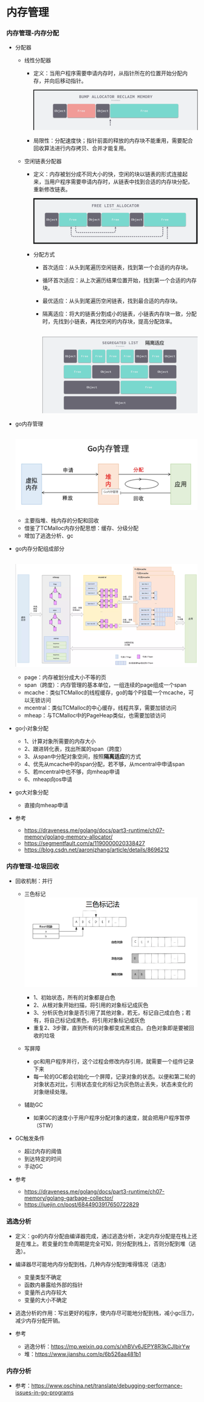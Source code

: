 # 内存管理

### 内存管理-内存分配

- 分配器

  - 线性分配器

    - 定义：当用户程序需要申请内存时，从指针所在的位置开始分配内存，并向后移动指针。

      ![线性分配器](https://raw.githubusercontent.com/li-zeyuan/access/master/img/20210130115653.png)

    - 局限性：分配速度快；指针前面的释放的内存块不能重用，需要配合回收算法进行内存拷贝、合并才能复用。

  - 空闲链表分配器

    - 定义：内存被划分成不同大小的快，空闲的块以链表的形式连接起来，当用户程序需要申请内存时，从链表中找到合适的内存块分配，重新修改链表。

      ![空闲链表分配器](https://raw.githubusercontent.com/li-zeyuan/access/master/img/20210130120221.png)

    - 分配方式

      - 首次适应：从头到尾遍历空闲链表，找到第一个合适的内存块。

      - 循环首次适应：从上次遍历结果位置开始，找到第一个合适的内存块。

      - 最优适应：从头到尾遍历空闲链表，找到最合适的内存块。

      - 隔离适应：将大的链表分割成小的链表，小链表内存块一致，分配时，先找到小链表，再找空闲的内存块，提高分配效率。

        ​	![隔离适应方式](https://raw.githubusercontent.com/li-zeyuan/access/master/img/20210130133531.png)

- go内存管理

  ​		![go内存管理](https://raw.githubusercontent.com/li-zeyuan/access/master/img/20210130133635.png)

  - 主要指堆、栈内存的分配和回收
  - 借鉴了TCMalloc内存分配思想：缓存、分级分配
  - 增加了逃逸分析、gc

- go内存分配组成部分

  ​	![分级分配](https://raw.githubusercontent.com/li-zeyuan/access/master/img/20210130133811.png)

  - page：内存被划分成大小不等的页
  - span（跨度）：内存管理的基本单位，一组连续的page组成一个span
  - mcache：类似TCMalloc的线程缓存，go的每个P挂载一个mcache，可以无锁访问
  - mcentral：类似TCMalloc的中心缓存，线程共享，需要加锁访问
  - mheap：与TCMalloc中的PageHeap类似，也需要加锁访问

- go小对象分配

  - 1、计算对象所需要的内存大小
  - 2、跟进转化表，找出所属的span（跨度）
  - 3、从span中分配对象空间，按照**隔离适应**的方式
  - 4、优先从mcache中的span分配，若不够，从mcentral中申请span
  - 5、若mcentral中也不够，向mheap申请
  - 6、mheap向os申请

- go大对象分配

  - 直接向mheap申请

- 参考

  - https://draveness.me/golang/docs/part3-runtime/ch07-memory/golang-memory-allocator/
  - https://segmentfault.com/a/1190000020338427
  - https://blog.csdn.net/aaronjzhang/article/details/8696212

### 内存管理-垃圾回收

- 回收机制：并行

  - 三色标记			![三色标记法](https://raw.githubusercontent.com/li-zeyuan/access/master/img/20210130133912.png)

    - 1、初始状态，所有的对象都是白色
    - 2、从根对象开始扫描，将引用的对象标记成灰色
    - 3、分析灰色对象是否引用了其他对象，若无，标记自己成白色；若有，将自己标记成黑色，将引用对象标记成灰色
    - 重复2、3步骤，直到所有的对象都变成黑或白。白色对象即是要被回收的垃圾

  - 写屏障

    - gc和用户程序并行，这个过程会修改内存引用，就需要一个组件记录下来
    - 每一轮的GC都会初始化一个屏障，记录对象的状态。以便和第二轮的对象状态对比，引用状态变化的标记为灰色防止丢失，状态未变化的对象继续处理。

  - 辅助GC

    - 如果GC的速度小于用户程序分配对象的速度，就会把用户程序暂停（STW）

- GC触发条件
  - 超过内存的阈值
  - 到达特定的时间
  - 手动GC
- 参考
  - https://draveness.me/golang/docs/part3-runtime/ch07-memory/golang-garbage-collector/
  - https://juejin.cn/post/6844903917650722829

### 逃逸分析

- 定义：go的内存分配由编译器完成，通过逃逸分析，决定内存分配是在栈上还是在堆上。若变量的生命周期是完全可知，则分配到栈上，否则分配到堆（逃逸）。
 - 编译器尽可能地内存分配到栈，几种内存分配到堆得情况（逃逸）
   - 变量类型不确定
   - 函数内暴露给外部的指针
   - 变量所占内存较大
   - 变量的大小不确定

- 逃逸分析的作用：写出更好的程序，使内存尽可能地分配到栈，减小gc压力，减少内存分配开销。
- 参考
  - 逃逸分析：https://mp.weixin.qq.com/s/xhBVv6JEPY8R3kCJlbirYw
  - 堆：https://www.jianshu.com/p/6b526aa481b1

### 内存分析

- 参考：https://www.oschina.net/translate/debugging-performance-issues-in-go-programs